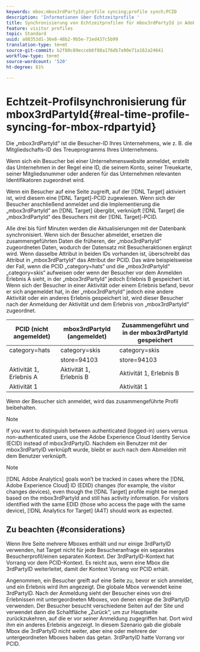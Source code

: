 ```yaml
---
keywords: mbox;mbox3rdPartyId;profile syncing;profile synch;PCID
description: 'Informationen über Echtzeitprofile '
title: Synchronisierung von Echtzeitprofilen für mbox3rdPartyId in Adobe Target
feature: visitor profiles
topic: Standard
uuid: a88353d1-36e8-48b2-9b5e-71ed437c5b99
translation-type: tm+mt
source-git-commit: b2f80c89ecceb6f88a176db7a90e71a162a24641
workflow-type: tm+mt
source-wordcount: '520'
ht-degree: 81%

---
```



# Echtzeit-Profilsynchronisierung für mbox3rdPartyId{#real-time-profile-syncing-for-mbox-rdpartyid}

Die „mbox3rdPartyId“ ist die Besucher-ID Ihres Unternehmens, wie z. B. die Mitgliedschafts-ID des Treueprogramms Ihres Unternehmens.

Wenn sich ein Besucher bei einer Unternehmenswebsite anmeldet, erstellt das Unternehmen in der Regel eine ID, die seinem Konto, seiner Treuekarte, seiner Mitgliedsnummer oder anderen für das Unternehmen relevanten Identifikatoren zugeordnet wird.

Wenn ein Besucher auf eine Seite zugreift, auf der [!DNL Target] aktiviert ist, wird diesem eine [!DNL Target]-PCID zugewiesen. Wenn sich der Besucher anschließend anmeldet und die Implementierung die „mbox3rdPartyId“ an [!DNL Target] übergibt, verknüpft [!DNL Target] die „mbox3rdPartyId“ des Besuchers mit der [!DNL Target]-PCID.

Alle drei bis fünf Minuten werden die Aktualisierungen mit der Datenbank synchronisiert. Wenn sich der Besucher abmeldet, ersetzen die zusammengeführten Daten die früheren, der „mbox3rdPartyId“ zugeordneten Daten, wodurch der Datensatz mit Besucheraktionen ergänzt wird. Wenn dasselbe Attribut in beiden IDs vorhanden ist, überschreibt das Attribut in „mbox3rdPartyId“ das Attribut der PCID. Das wäre beispielsweise der Fall, wenn die PCID „category=hats“ und die „mbox3rdPartyId“ „category=skis“ aufweisen oder wenn der Besucher vor dem Anmelden Erlebnis A sieht, in der „mbox3rdPartyId“ jedoch Erlebnis B gespeichert ist. Wenn sich der Besucher in einer Aktivität oder einem Erlebnis befand, bevor er sich angemeldet hat, in der „mbox3rdPartyId“ jedoch eine andere Aktivität oder ein anderes Erlebnis gespeichert ist, wird dieser Besucher nach der Anmeldung der Aktivität und dem Erlebnis von „mbox3rdPartyId“ zugeordnet.

| PCID (nicht angemeldet) | mbox3rdPartyId (angemeldet) | Zusammengeführt und in der mbox3rdPartyId gespeichert |
|---|---|---|
| category=hats | category=skis | category=skis |
|  | store=94103 | store=94103 |
| Aktivität 1, Erlebnis A | Aktivität 1, Erlebnis B | Aktivität 1, Erlebnis B |
| Aktivität 1 |  | Aktivität 1 |

Wenn der Besucher sich anmeldet, wird das zusammengeführte Profil beibehalten.

>[!NOTE]
>
>If you want to distinguish between authenticated (logged-in) users versus non-authenticated users, use the Adobe Experience Cloud Identity Service (ECID) instead of mbox3rdPartyID. Nachdem ein Benutzer mit der mbox3rdPartyID verknüpft wurde, bleibt er auch nach dem Abmelden mit dem Benutzer verknüpft.

>[!NOTE]
>
>[!DNL Adobe Analytics] goals won’t be tracked in cases where the [!DNL Adobe Experience Cloud] ID (EDID) changes (for example, the visitor changes devices), even though the [!DNL Target] profile might be merged based on the mbox3rdPartyId and still has activity information. For visitors identified with the same EDID (those who access the page with the same device), [!DNL Analytics for Target] (A4T) should work as expected.

## Zu beachten {#considerations}

Wenn Ihre Seite mehrere Mboxes enthält und nur einige 3rdPartyID verwenden, hat Target nicht für jede Besucheranfrage ein separates Besucherprofil/einen separaten Kontext. Der 3rdPartyID-Kontext hat Vorrang vor dem PCID-Kontext. Es reicht aus, wenn eine Mbox die 3rdPartyID weiterleitet, damit der Kontext Vorrang vor PCID erhält.

Angenommen, ein Besucher greift auf eine Seite zu, bevor er sich anmeldet, und ein Erlebnis wird ihm angezeigt. Die globale Mbox verwendet keine 3rdPartyID. Nach der Anmeldung sieht der Besucher eines von drei Erlebnissen mit untergeordneten Mboxes, von denen einige die 3rdPartyID verwenden. Der Besucher besucht verschiedene Seiten auf der Site und verwendet dann die Schaltfläche „Zurück“, um zur Hauptseite zurückzukehren, auf die er vor seiner Anmeldung zugegriffen hat. Dort wird ihm ein anderes Erlebnis angezeigt. In diesem Szenario gab die globale Mbox die 3rdPartyID nicht weiter, aber eine oder mehrere der untergeordneten Mboxes haben das getan. 3rdPartyID hatte Vorrang vor PCID.
